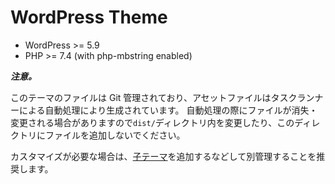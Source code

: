 # WordPress Theme

- WordPress >= 5.9
- PHP >= 7.4 (with php-mbstring enabled)

**_注意。_**

このテーマのファイルは Git 管理されており、アセットファイルはタスクランナーによる自動処理により生成されています。
自動処理の際にファイルが消失・変更される場合がありますので`dist/`ディレクトリ内を変更したり、このディレクトリにファイルを追加しないでください。

カスタマイズが必要な場合は、[子テーマ](https://wpdocs.osdn.jp/%E5%AD%90%E3%83%86%E3%83%BC%E3%83%9E)を追加するなどして別管理することを推奨します。
